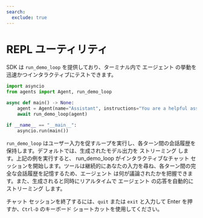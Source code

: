 ```yaml
---
search:
  exclude: true
---
```

# REPL ユーティリティ

 SDK は `run_demo_loop` を提供しており、ターミナル内で エージェント の挙動を迅速かつインタラクティブにテストできます。


```python
import asyncio
from agents import Agent, run_demo_loop

async def main() -> None:
    agent = Agent(name="Assistant", instructions="You are a helpful assistant.")
    await run_demo_loop(agent)

if __name__ == "__main__":
    asyncio.run(main())
```

`run_demo_loop` はユーザー入力を促すループを実行し、各ターン間の会話履歴を保持します。デフォルトでは、生成されたモデル出力を ストリーミング します。上記の例を実行すると、 run_demo_loop がインタラクティブなチャット セッションを開始します。ツールは継続的にあなたの入力を尋ね、各ターン間の完全な会話履歴を記憶するため、エージェント は何が議論されたかを把握できます。また、生成されると同時にリアルタイムで エージェント の応答を自動的に ストリーミング します。

チャット セッションを終了するには、`quit` または `exit` と入力して Enter を押すか、`Ctrl-D` のキーボード ショートカットを使用してください。